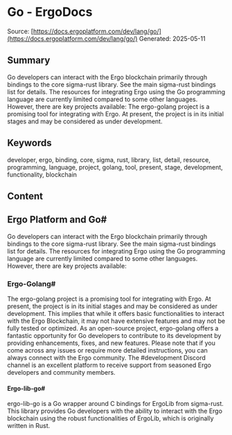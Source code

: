 # Go - ErgoDocs
Source: [https://docs.ergoplatform.com/dev/lang/go/](https://docs.ergoplatform.com/dev/lang/go/)
Generated: 2025-05-11

## Summary
Go developers can interact with the Ergo blockchain primarily through bindings to the core sigma-rust library. See the main sigma-rust bindings list for details. The resources for integrating Ergo using the Go programming language are currently limited compared to some other languages. However, there are key projects available: The ergo-golang project is a promising tool for integrating with Ergo. At present, the project is in its initial stages and may be considered as under development.

## Keywords
developer, ergo, binding, core, sigma, rust, library, list, detail, resource, programming, language, project, golang, tool, present, stage, development, functionality, blockchain

## Content
## Ergo Platform and Go#
Go developers can interact with the Ergo blockchain primarily through bindings to the core sigma-rust library. See the main sigma-rust bindings list for details.
The resources for integrating Ergo using the Go programming language are currently limited compared to some other languages. However, there are key projects available:

### Ergo-Golang#
The ergo-golang project is a promising tool for integrating with Ergo. At present, the project is in its initial stages and may be considered as under development. This implies that while it offers basic functionalities to interact with the Ergo Blockchain, it may not have extensive features and may not be fully tested or optimized.
As an open-source project, ergo-golang offers a fantastic opportunity for Go developers to contribute to its development by providing enhancements, fixes, and new features.
Please note that if you come across any issues or require more detailed instructions, you can always connect with the Ergo community. The #development Discord channel is an excellent platform to receive support from seasoned Ergo developers and community members.

#### Ergo-lib-go#
ergo-lib-go is a Go wrapper around C bindings for ErgoLib from sigma-rust. This library provides Go developers with the ability to interact with the Ergo blockchain using the robust functionalities of ErgoLib, which is originally written in Rust.
